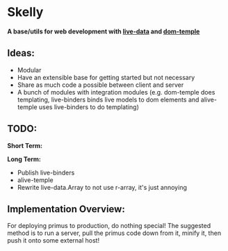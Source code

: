 # Skelly
**A base/utils for web development with [live-data](http://npmjs.org/package/live-data) and [dom-temple](http://npmjs.org/package/dom-temple)**

## Ideas:
- Modular
- Have an extensible base for getting started but not necessary
- Share as much code a possible between client and server
- A bunch of modules with integration modules (e.g. dom-temple does templating, live-binders binds live models to dom elements and alive-temple uses live-binders to do templating)

## TODO:
**Short Term:**

**Long Term:**
- Publish live-binders
- alive-temple
- Rewrite live-data.Array to not use r-array, it's just annoying

## Implementation Overview:

For deploying primus to production, do nothing special!
The suggested method is to run a server, pull the primus code down from it, minify it, then push it onto some external host!